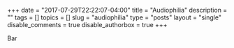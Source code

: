 +++
date        = "2017-07-29T22:22:07-04:00"
title       = "Audiophilia"
description = ""
tags        = []
topics      = []
slug        = "audiophilia"
type        = "posts"
layout      = "single"
disable_comments = true
disable_authorbox = true
+++

Bar
